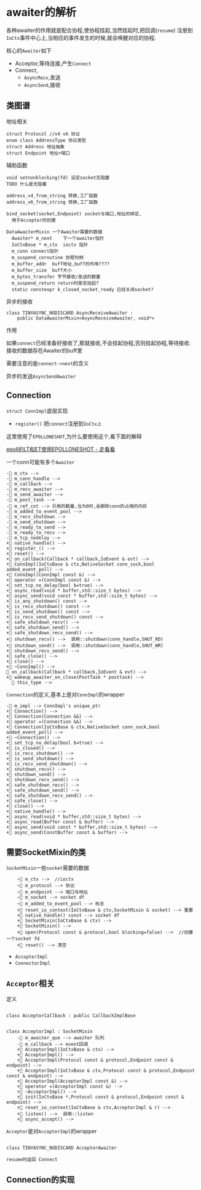 # awaiter的解析

各种awaiter的作用就是配合协程,使协程挂起,当然挂起时,把回调(`resume`)
注册到`IoCtx`事件中心上,当相应的事件发生的时候,就会唤醒对应的协程.

核心的`Awaiter`如下

- Acceptor,等待连接,产生`Connect`
- Connect,
  - `AsyncRecv`,发送
  - `AsyncSend`,接收

## 类图谱

地址相关
```plaintext
struct Protocol //v4 v6 协议
enum class AddressType 协议类型
struct Address 地址抽象
struct Endpoint 地址+端口
```

辅助函数

```plaintext
void setnonblocking(fd) 设定socket无阻塞
TODO 什么是无阻塞

address_v4_from_string 转换,工厂函数
address_v6_from_string 转换,工厂函数

bind_socket(socket,Endpoint) socket与端口,地址的绑定,
  用于Acceptor的创建

```

```plaintext
DataAwaiterMixin 一个Awaiter需要的数据 
  Awaiter* m_next    下一个awaiter指针
  IoCtxBase * m_ctx  ioctx 指针
  m_conn connect指针
  m_suspend_coroutine 协程句柄
  m_buffer_addr  buff地址,buff的作用????
  m_buffer_size  buff大小
  m_bytes_transfer 字节接收/发送的数量
  m_suspend_return return时是否挂起?
  static constexpr k_closed_socket_ready 已经关闭socket?
```

异步的接收
```plaintext
class TINYASYNC_NODISCARD AsyncReceiveAwaiter :
    public DataAwaiterMixin<AsyncReceiveAwaiter, void*>
```
作用

如果`connect`已经准备好接收了,那就接收,不会挂起协程,否则挂起协程,等待接收.接收的数据存在Awaiter的buff里

需要注意的是`connect->next`的含义


异步的发送`AsyncSendAwaiter`


## Connection

`struct ConnImpl`底层实现

- `register()` 把`connect`注册到`IoCtx上`

这里使用了`EPOLLONESHOT`,为什么要使用这个,看下面的解释

[epoll的LT和ET使用EPOLLONESHOT - 走看看](http://t.zoukankan.com/kex1n-p-7451069.html)

一个conn可能有多个`Awaiter`

```plaintext
- m_ctx --> 
- m_conn_handle --> 
- m_callback --> 
- m_recv_awaiter --> 
- m_send_awaiter --> 
- m_post_task --> 
- m_ref_cnt --> 引用的数量,当为0时,会删除conn的占用的内存
- m_added_to_event_pool --> 
- m_recv_shutdown --> 
- m_send_shutdown --> 
- m_ready_to_send --> 
- m_ready_to_recv --> 
- m_tcp_nodelay --> 
+ native_handle() --> 
+ register_() --> 
+ reset() --> 
+ on_callback(Callback * callback,IoEvent & evt) --> 
+ ConnImpl(IoCtxBase & ctx,NativeSocket conn_sock,bool added_event_poll) --> 
+ ConnImpl(ConnImpl const &) --> 
+ operator =(ConnImpl const &) --> 
+ set_tcp_no_delay(bool b=true) --> 
+ async_read(void * buffer,std::size_t bytes) --> 
+ async_send(void const * buffer,std::size_t bytes) --> 
+ is_any_shutdown() const --> 
+ is_recv_shutdown() const --> 
+ is_send_shutdown() const --> 
+ is_recv_send_shutdown() const --> 
+ safe_shutdown_recv() --> 
+ safe_shutdown_send() --> 
+ safe_shutdown_recv_send() --> 
+ shutdown_recv() -->  调用::shutdown(conn_handle,SHUT_RD)
+ shutdown_send() -->  调用::shutdown(conn_handle,SHUT_WR)
+ shutdown_recv_send() --> 
+ safe_close() --> 
+ close() --> 
+ ~ConnImpl() --> 
 on_callback(Callback * callback,IoEvent & evt) --> 
+ wakeup_awaiter_on_close(PostTask * posttask) --> 
   this_type --> 
```

`Connection`的定义,基本上是对`ConnImpl`的wrapper


```plaintext
- m_impl --> ConnImpl's unique_ptr
+ Connection() --> 
+ Connection(Connection &&) --> 
+ operator =(Connection &&) --> 
+ Connection(IoCtxBase & ctx,NativeSocket conn_sock,bool added_event_poll) --> 
+ ~Connection() --> 
+ set_tcp_no_delay(bool b=true) --> 
+ is_closed() --> 
+ is_recv_shutdown() --> 
+ is_send_shutdown() --> 
+ is_recv_send_shutdown() --> 
+ shutdown_recv() --> 
+ shutdown_send() --> 
+ shutdown_recv_send() --> 
+ safe_shutdown_recv() --> 
+ safe_shutdown_send() --> 
+ safe_shutdown_recv_send() --> 
+ safe_close() --> 
+ close() --> 
+ native_handle() --> 
+ async_read(void * buffer,std::size_t bytes) --> 
+ async_read(Buffer const & buffer) --> 
+ async_send(void const * buffer,std::size_t bytes) --> 
+ async_send(ConstBuffer const & buffer) --> 
```

## 需要SocketMixin的类

`SocketMixin`一些`socket`需要的数据

```
    ~ m_ctx -->  //ioctx
    ~ m_protocol --> 协议
    ~ m_endpoint --> 端口与地址
    ~ m_socket --> socket df
    ~ m_added_to_event_pool --> 标志
    + reset_io_context(IoCtxBase & ctx,SocketMixin & socket) --> 重置
    + native_handle() const --> socket df
    + SocketMixin(IoCtxBase & ctx) --> 
    + SocketMixin() --> 
    + open(Protocol const & protocol,bool blocking=false) -->  //创建一个socket fd
    + reset() --> 清空

```
- `AccopterImpl`
- `ConnectorImpl`

## `Acceptor`相关
定义
```

class AcceptorCallback : public CallbackImplBase


class AcceptorImpl : SocketMixin
    - m_awaiter_que --> awaiter 队列
    - m_callback --> event回调
    + AcceptorImpl(IoCtxBase & ctx) --> 
    + AcceptorImpl() --> 
    + AcceptorImpl(Protocol const & protocol,Endpoint const & endpoint) --> 
    + AcceptorImpl(IoCtxBase & ctx,Protocol const & protocol,Endpoint const & endpoint) --> 
    + AcceptorImpl(AcceptorImpl const &) --> 
    + operator =(AcceptorImpl const &) --> 
    + ~AcceptorImpl() --> 
    + init(IoCtxBase *,Protocol const & protocol,Endpoint const & endpoint) --> 
    + reset_io_context(IoCtxBase & ctx,AcceptorImpl & r) --> 
    + listen() -->  调用::listen
    + async_accept() --> 

```
`Acceptor`是对`AccopterImpl`的wrapper

```plaintext

class TINYASYNC_NODISCARD AcceptorAwaiter

resume时返回 Connect
```

## Connection的实现
